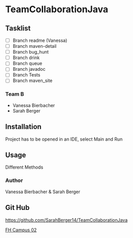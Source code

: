 # TeamCollaborationJava

## Tasklist

- [ ] Branch readme (Vanessa)
- [ ] Branch maven-detail 
- [ ] Branch bug_hunt
- [ ] Branch drink
- [ ] Branch queue
- [ ] Branch javadoc
- [ ] Branch Tests
- [ ] Branch maven_site

### Team B
- Vanessa Bierbacher
- Sarah Berger

## Installation

Project has to be opened in an IDE, select Main and Run


## Usage

Different Methods

### Author
Vanessa Bierbacher & Sarah Berger


## Git Hub
https://github.com/SarahBerger14/TeamCollaborationJava

[FH Campus 02](www.campus02.at)
